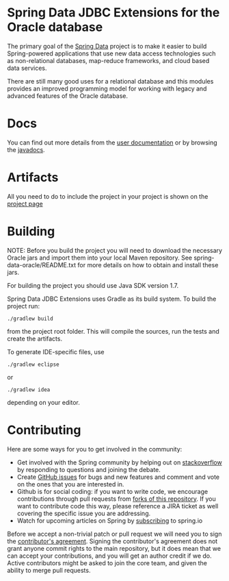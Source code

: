 Spring Data JDBC Extensions for the Oracle database
===================================================

The primary goal of the [Spring Data](http://projects.spring.io/spring-data/) project is to make it easier to build Spring-powered
applications that use new data access technologies such as non-relational databases, map-reduce frameworks, and cloud based data
services.

There are still many good uses for a relational database and this modules provides an improved
programming model for working with legacy and advanced features of the Oracle database.

# Docs

You can find out more details from the [user documentation](http://docs.spring.io/spring-data/jdbc/docs/current/reference/html/) or by
browsing the [javadocs](http://docs.spring.io/spring-data/jdbc/docs/current/api/).

# Artifacts

All you need to do to include the project in your project is shown on the [project page](http://projects.spring.io/spring-data-jdbc-ext/)

# Building

NOTE: Before you build the project you will need to download the necessary Oracle jars and import them into your local Maven repository.
See spring-data-oracle/README.txt for more details on how to obtain and install these jars.

For building the project you should use Java SDK version 1.7.

Spring Data JDBC Extensions uses Gradle as its build system. To build the project run:

    ./gradlew build

from the project root folder. This will compile the sources, run the tests and create the artifacts.  

To generate IDE-specific files, use

    ./gradlew eclipse
 
or

    ./gradlew idea

depending on your editor.

# Contributing

Here are some ways for you to get involved in the community:

* Get involved with the Spring community by helping out on [stackoverflow](http://stackoverflow.com/questions/tagged/spring-data-jdbc) by responding to questions and joining the debate.
* Create [GitHub issues](https://github.com/spring-projects/spring-data-jdbc-ext/issues) for bugs and new features and comment and vote on the ones that you are interested in.  
* Github is for social coding: if you want to write code, we encourage contributions through pull requests from [forks of this repository](http://help.github.com/forking/). If you want to contribute code this way, please reference a JIRA ticket as well covering the specific issue you are addressing.
* Watch for upcoming articles on Spring by [subscribing](https://spring.io/blog.atom) to spring.io

Before we accept a non-trivial patch or pull request we will need you to sign the [contributor's agreement](https://support.springsource.com/spring_committer_signup).  Signing the contributor's agreement does not grant anyone commit rights to the main repository, but it does mean that we can accept your contributions, and you will get an author credit if we do.  Active contributors might be asked to join the core team, and given the ability to merge pull requests.
